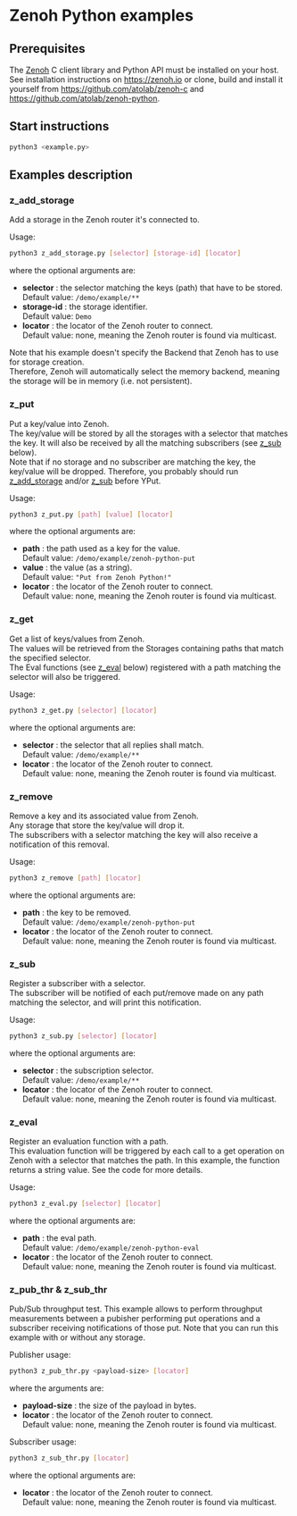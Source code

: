 # Zenoh Python examples

## Prerequisites

   The [Zenoh](https://zenoh.io) C client library and Python API must be installed on your host.
   See installation instructions on https://zenoh.io or clone, build and install it yourself from https://github.com/atolab/zenoh-c and https://github.com/atolab/zenoh-python.

## Start instructions
   
   ```bash
   python3 <example.py>
   ```

## Examples description

### z_add_storage

   Add a storage in the Zenoh router it's connected to.

   Usage:
   ```bash
   python3 z_add_storage.py [selector] [storage-id] [locator]
   ```
   where the optional arguments are:
   - **selector** :  the selector matching the keys (path) that have to be stored.  
                     Default value: `/demo/example/**`
   - **storage-id** : the storage identifier.  
                      Default value: `Demo` 
   - **locator** : the locator of the Zenoh router to connect.  
                   Default value: none, meaning the Zenoh router is found via multicast.

   Note that his example doesn't specify the Backend that Zenoh has to use for storage creation.  
   Therefore, Zenoh will automatically select the memory backend, meaning the storage will be in memory
   (i.e. not persistent).

### z_put

   Put a key/value into Zenoh.  
   The key/value will be stored by all the storages with a selector that matches the key.
   It will also be received by all the matching subscribers (see [z_sub](#z_sub) below).  
   Note that if no storage and no subscriber are matching the key, the key/value will be dropped.
   Therefore, you probably should run [z_add_storage](#z_add_storage) and/or [z_sub](#z_sub) before YPut.

   Usage:
   ```bash
   python3 z_put.py [path] [value] [locator]
   ```
   where the optional arguments are:
   - **path** : the path used as a key for the value.  
                Default value: `/demo/example/zenoh-python-put` 
   - **value** : the value (as a string).  
                Default value: `"Put from Zenoh Python!"` 
   - **locator** : the locator of the Zenoh router to connect.  
                   Default value: none, meaning the Zenoh router is found via multicast.

### z_get

   Get a list of keys/values from Zenoh.  
   The values will be retrieved from the Storages containing paths that match the specified selector.  
   The Eval functions (see [z_eval](#z_eval) below) registered with a path matching the selector
   will also be triggered.

   Usage:
   ```bash
   python3 z_get.py [selector] [locator]
   ```
   where the optional arguments are:
   - **selector** : the selector that all replies shall match.  
                    Default value: `/demo/example/**` 
   - **locator** : the locator of the Zenoh router to connect.  
                   Default value: none, meaning the Zenoh router is found via multicast.

### z_remove

   Remove a key and its associated value from Zenoh.  
   Any storage that store the key/value will drop it.  
   The subscribers with a selector matching the key will also receive a notification of this removal.

   Usage:
   ```bash
   python3 z_remove [path] [locator]
   ```
   where the optional arguments are:
   - **path** : the key to be removed.  
                Default value: `/demo/example/zenoh-python-put` 
   - **locator** : the locator of the Zenoh router to connect.  
                   Default value: none, meaning the Zenoh router is found via multicast.

### z_sub

   Register a subscriber with a selector.  
   The subscriber will be notified of each put/remove made on any path matching the selector,
   and will print this notification.

   Usage:
   ```bash
   python3 z_sub.py [selector] [locator]
   ```
   where the optional arguments are:
   - **selector** : the subscription selector.  
                    Default value: `/demo/example/**` 
   - **locator** : the locator of the Zenoh router to connect.  
                   Default value: none, meaning the Zenoh router is found via multicast.

### z_eval

   Register an evaluation function with a path.  
   This evaluation function will be triggered by each call to a get operation on Zenoh 
   with a selector that matches the path. In this example, the function returns a string value.
   See the code for more details.

   Usage:
   ```bash
   python3 z_eval.py [selector] [locator]
   ```
   where the optional arguments are:
   - **path** : the eval path.  
                Default value: `/demo/example/zenoh-python-eval` 
   - **locator** : the locator of the Zenoh router to connect.  
                   Default value: none, meaning the Zenoh router is found via multicast.

### z_pub_thr & z_sub_thr

   Pub/Sub throughput test.
   This example allows to perform throughput measurements between a pubisher performing
   put operations and a subscriber receiving notifications of those put.
   Note that you can run this example with or without any storage.

   Publisher usage:
   ```bash
   python3 z_pub_thr.py <payload-size> [locator]
   ```
   where the arguments are:
   - **payload-size** : the size of the payload in bytes.  
   - **locator** : the locator of the Zenoh router to connect.  
                   Default value: none, meaning the Zenoh router is found via multicast.

   Subscriber usage:
   ```bash
   python3 z_sub_thr.py [locator]
   ```
   where the optional arguments are:
   - **locator** : the locator of the Zenoh router to connect.  
                   Default value: none, meaning the Zenoh router is found via multicast.
